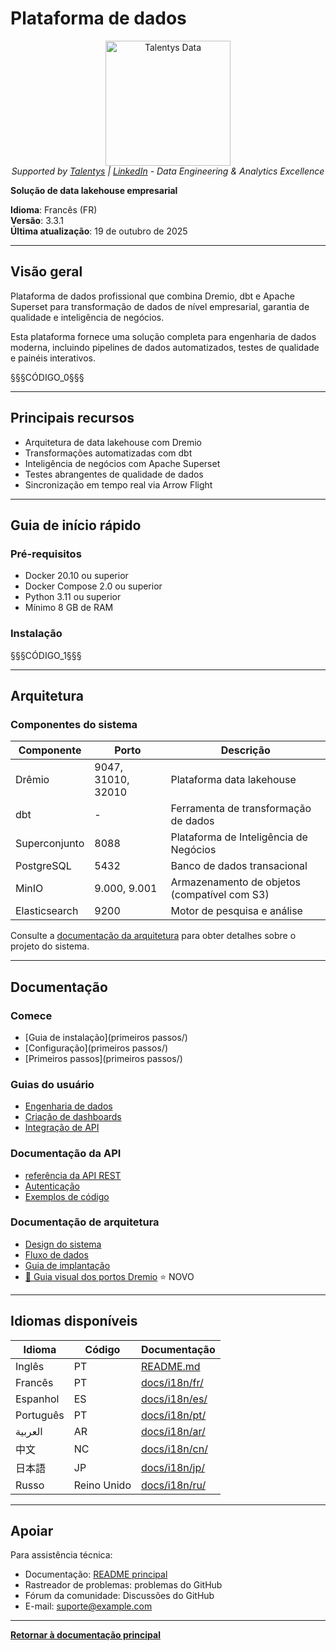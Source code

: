 ﻿# Plataforma de dados

<p align="center">
  <a href="https://talentys.eu" target="_blank">
    <img src="../../assets/images/talentys/original.png" alt="Talentys Data" width="200"/>
  </a>
  <br/>
  <em>Supported by <a href="https://talentys.eu">Talentys</a> | <a href="https://www.linkedin.com/company/talentysdata">LinkedIn</a> - Data Engineering & Analytics Excellence</em>
</p>


**Solução de data lakehouse empresarial**

**Idioma**: Francês (FR)  
**Versão**: 3.3.1  
**Última atualização**: 19 de outubro de 2025

---

## Visão geral

Plataforma de dados profissional que combina Dremio, dbt e Apache Superset para transformação de dados de nível empresarial, garantia de qualidade e inteligência de negócios.

Esta plataforma fornece uma solução completa para engenharia de dados moderna, incluindo pipelines de dados automatizados, testes de qualidade e painéis interativos.

§§§CÓDIGO_0§§§

---

## Principais recursos

- Arquitetura de data lakehouse com Dremio
- Transformações automatizadas com dbt
- Inteligência de negócios com Apache Superset
- Testes abrangentes de qualidade de dados
- Sincronização em tempo real via Arrow Flight

---

## Guia de início rápido

### Pré-requisitos

- Docker 20.10 ou superior
- Docker Compose 2.0 ou superior
- Python 3.11 ou superior
- Mínimo 8 GB de RAM

### Instalação

§§§CÓDIGO_1§§§

---

## Arquitetura

### Componentes do sistema

| Componente | Porto | Descrição |
|---------------|------|------------|
| Drêmio | 9047, 31010, 32010 | Plataforma data lakehouse |
| dbt | - | Ferramenta de transformação de dados |
| Superconjunto | 8088 | Plataforma de Inteligência de Negócios |
| PostgreSQL | 5432 | Banco de dados transacional |
| MinIO | 9.000, 9.001 | Armazenamento de objetos (compatível com S3) |
| Elasticsearch | 9200 | Motor de pesquisa e análise |

Consulte a [documentação da arquitetura](architecture/) para obter detalhes sobre o projeto do sistema.

---

## Documentação

### Comece
- [Guia de instalação](primeiros passos/)
- [Configuração](primeiros passos/)
- [Primeiros passos](primeiros passos/)

### Guias do usuário
- [Engenharia de dados](guias/)
- [Criação de dashboards](guias/)
- [Integração de API](guias/)

### Documentação da API
- [referência da API REST](api/)
- [Autenticação](api/)
- [Exemplos de código](api/)

### Documentação de arquitetura
- [Design do sistema](arquitetura/)
- [Fluxo de dados](arquitetura/)
- [Guia de implantação](arquitetura/)
- [🎯 Guia visual dos portos Dremio](architecture/dremio-ports-visual.md) ⭐ NOVO

---

## Idiomas disponíveis

| Idioma | Código | Documentação |
|--------|------|---------------|
| Inglês | PT | [README.md](../../../README.md) |
| Francês | PT | [docs/i18n/fr/](../fr/README.md) |
| Espanhol | ES | [docs/i18n/es/](../es/README.md) |
| Português | PT | [docs/i18n/pt/](../pt/README.md) |
| العربية | AR | [docs/i18n/ar/](../ar/README.md) |
| 中文 | NC | [docs/i18n/cn/](../cn/README.md) |
| 日本語 | JP | [docs/i18n/jp/](../jp/README.md) |
| Russo | Reino Unido | [docs/i18n/ru/](../ru/README.md) |

---

## Apoiar

Para assistência técnica:
- Documentação: [README principal](../../../README.md)
- Rastreador de problemas: problemas do GitHub
- Fórum da comunidade: Discussões do GitHub
- E-mail: suporte@example.com

---

**[Retornar à documentação principal](../../../README.md)**
